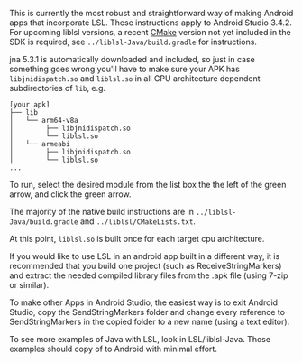 This is currently the most robust and straightforward way of making Android apps that incorporate LSL. These instructions apply to Android Studio 3.4.2.
For upcoming liblsl versions, a recent [CMake](https://cmake.org/download/) version not yet included in the SDK is required, see `../liblsl-Java/build.gradle` for instructions.

jna 5.3.1 is automatically downloaded and included, so just in case something goes wrong you'll have to make sure your APK has `libjnidispatch.so` and `liblsl.so` in all CPU architecture dependent subdirectories of `lib`, e.g.

```
[your apk]
├── lib
│   └── arm64-v8a
│        ├── libjnidispatch.so
│        └── liblsl.so
│   └── armeabi
│        ├── libjnidispatch.so
│        └── liblsl.so
...
```

To run, select the desired module from the list box the the left of the green arrow, and click the green arrow.

The majority of the native build instructions are in `../liblsl-Java/build.gradle` and `../liblsl/CMakeLists.txt`.

At this point, `liblsl.so` is built once for each target cpu architecture.

If you would like to use LSL in an android app built in a different way, it is recommended that you build one project (such as ReceiveStringMarkers) and extract the needed compiled library files from the .apk file (using 7-zip or similar).

To make other Apps in Android Studio, the easiest way is to exit Android Studio, copy the SendStringMarkers folder and change every reference to SendStringMarkers in the copied folder to a new name (using a text editor).

To see more examples of Java with LSL, look in LSL/liblsl-Java. Those examples should copy of to Android with minimal effort.
